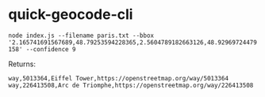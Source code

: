# quick-geocode-cli

`node index.js --filename paris.txt --bbox '2.165741691567689,48.79253594228365,2.5604789182663126,48.92969724479158' --confidence 9`

Returns:

```
way,5013364,Eiffel Tower,https://openstreetmap.org/way/5013364
way,226413508,Arc de Triomphe,https://openstreetmap.org/way/226413508
```